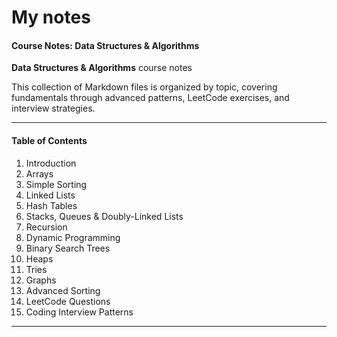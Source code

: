 # My notes 

#### Course Notes: Data Structures & Algorithms

**Data Structures & Algorithms** course notes 

This collection of Markdown files is organized by topic, covering fundamentals through advanced patterns, LeetCode exercises, and interview strategies.

---
 #### Table of Contents

1. Introduction  
2. Arrays  
3. Simple Sorting  
4. Linked Lists  
5. Hash Tables  
6. Stacks, Queues & Doubly-Linked Lists  
7. Recursion  
8. Dynamic Programming  
9. Binary Search Trees  
10. Heaps  
11. Tries  
12. Graphs  
13. Advanced Sorting  
14. LeetCode Questions  
15. Coding Interview Patterns  


---
